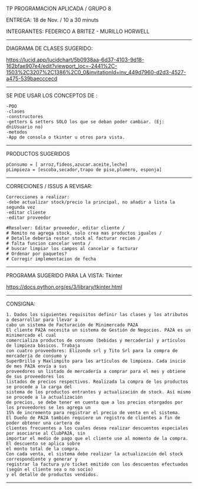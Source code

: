 
TP PROGRAMACION APLICADA / GRUPO 8

ENTREGA: 
    18 de Nov. / 10 a 30 minuts

INTEGRANTES: 
    FEDERICO A BRITEZ - MURILLO HORWELL

------------------------------------------------

DIAGRAMA DE CLASES SUGERIDO:

https://lucid.app/lucidchart/5b0938aa-6d37-4103-9d18-162bfae907e4/edit?viewport_loc=-2441%2C-1503%2C3207%2C1386%2C0_0&invitationId=inv_449d7960-d2d3-4527-a475-539baecccecd

------------------------------------------------

SE PIDE USAR LOS CONCEPTOS DE :

    -POO
    -clases
    -constructores
    -getters & setters SOLO los que se deban poder cambiar. (Ej: dniUsuario no)
    -metodos
    -App de consola o tkinter u otros para vista.

------------------------------------------------

PRODUCTOS SUGERIDOS

    pConsumo = [ arroz,fideos,azucar.aceite,leche]
    pLimpieza = [escoba,secador,trapo de piso,plumero, esponja]

------------------------------------------------

CORRECIONES / ISSUS A REVISAR:

    Correcciones a realizar:
    -debe actualizar stock/precio la principal, no añadir a lista la segunda vez
    -editar cliente
    -editar proveedor

    #Resolver: Editar proveedor, editar cliente / 
    # Remito no agrega stock, solo crea mas productos iguales / 
    # Detalle deberia restar stock al facturar recien / 
    # falta funcion cancelar venta / 
    # buscar limpiar los campos al cancelar o facturar
    # Ordenar por paquetes?
    # Corregir implementacion de fecha

------------------------------------------------

PROGRAMA SUGERIDO PARA LA VISTA: Tkinter

https://docs.python.org/es/3/library/tkinter.html

------------------------------------------------

CONSIGNA:

    1. Dados los siguientes requisitos definir las clases y los atributos a desarrollar para llevar a
    cabo un sistema de Facturación de Minimercado PA2A
    El cliente PA2A necesita un sistema de Gestión de Negocios. PA2A es un minimercado el cual
    comercializa productos de consumo (bebidas y mercadería) y artículos de limpieza básicos. Trabaja
    con cuatro proveedores: Elizondo srl y Tito Srl para la compra de mercadería de consumo y
    SuperBrillo y Maxlimpito para los artículos de limpieza. Cada inicio de mes PA2A envía a sus
    proveedores un listado de mercadería a comprar para el mes y obtiene de sus proveedores los
    listados de precios respectivos. Realizada la compra de los productos se procede a la carga del
    sistema de los productos entrantes y actualización de stock. Así mismo se procede a la actualización
    de precios, se debe tener en cuenta que a los precios otorgados por los proveedores se les agrega un
    15% de incremento para registrar el precio de venta en el sistema.
    El Dueño de PA2A también requiere un registro de clientes a fin de poder obtener una cartera de
    clientes frecuentes a los cuales desea realizar descuentos especiales por asociarse al ClubPA2A, sin
    importar el medio de pago que el cliente use al momento de la compra. El descuento se aplica sobre
    el monto total de la compra.
    Con cada venta, el sistema debe realizar la actualización del stock correspondiente y generar y
    registrar la factura y/o ticket emitido con los descuentos efectuados (según el cliente sea o no socio)
    y el detalle de productos vendidos.

------------------------------------------------
